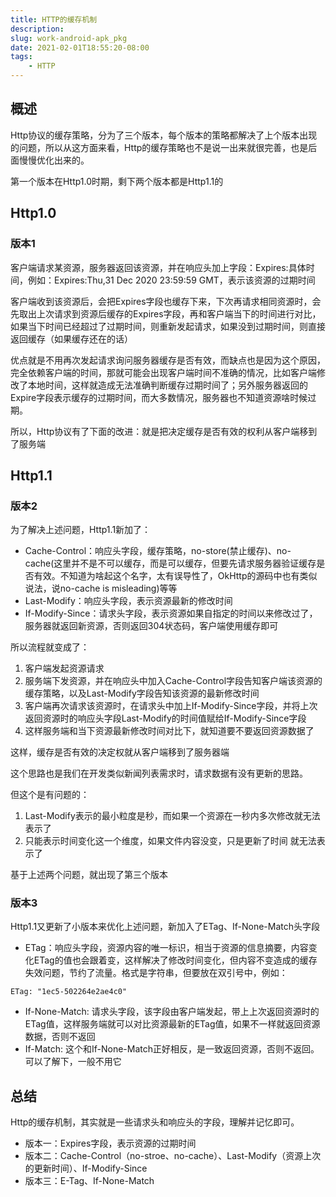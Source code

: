 ```yaml
---
title: HTTP的缓存机制
description: 
slug: work-android-apk_pkg
date: 2021-02-01T18:55:20-08:00
tags:
    - HTTP
---
```


## 概述

Http协议的缓存策略，分为了三个版本，每个版本的策略都解决了上个版本出现的问题，所以从这方面来看，Http的缓存策略也不是说一出来就很完善，也是后面慢慢优化出来的。

第一个版本在Http1.0时期，剩下两个版本都是Http1.1的

## Http1.0

### 版本1

客户端请求某资源，服务器返回该资源，并在响应头加上字段：Expires:具体时间，例如：Expires:Thu,31 Dec 2020 23:59:59 GMT，表示该资源的过期时间

客户端收到该资源后，会把Expires字段也缓存下来，下次再请求相同资源时，会先取出上次请求到资源后缓存的Expires字段，再和客户端当下的时间进行对比，如果当下时间已经超过了过期时间，则重新发起请求，如果没到过期时间，则直接返回缓存（如果缓存还在的话）

优点就是不用再次发起请求询问服务器缓存是否有效，而缺点也是因为这个原因，完全依赖客户端的时间，那就可能会出现客户端时间不准确的情况，比如客户端修改了本地时间，这样就造成无法准确判断缓存过期时间了；另外服务器返回的Expire字段表示缓存的过期时间，而大多数情况，服务器也不知道资源啥时候过期。

所以，Http协议有了下面的改进：就是把决定缓存是否有效的权利从客户端移到了服务端

## Http1.1

### 版本2

为了解决上述问题，Http1.1新加了：
- Cache-Control：响应头字段，缓存策略，no-store(禁止缓存)、no-cache(这里并不是不可以缓存，而是可以缓存，但要先请求服务器验证缓存是否有效。不知道为啥起这个名字，太有误导性了，OkHttp的源码中也有类似说法，说no-cache is misleading)等等
- Last-Modify：响应头字段，表示资源最新的修改时间
- If-Modify-Since：请求头字段，表示资源如果自指定的时间以来修改过了，服务器就返回新资源，否则返回304状态码，客户端使用缓存即可

所以流程就变成了：
1. 客户端发起资源请求
2. 服务端下发资源，并在响应头中加入Cache-Control字段告知客户端该资源的缓存策略，以及Last-Modify字段告知该资源的最新修改时间
3. 客户端再次请求该资源时，在请求头中加上If-Modify-Since字段，并将上次返回资源时的响应头字段Last-Modify的时间值赋给If-Modify-Since字段
4. 这样服务端和当下资源最新修改时间对比下，就知道要不要返回资源数据了

这样，缓存是否有效的决定权就从客户端移到了服务器端

这个思路也是我们在开发类似新闻列表需求时，请求数据有没有更新的思路。


但这个是有问题的：
1. Last-Modify表示的最小粒度是秒，而如果一个资源在一秒内多次修改就无法表示了
2. 只能表示时间变化这一个维度，如果文件内容没变，只是更新了时间 就无法表示了

基于上述两个问题，就出现了第三个版本

### 版本3

Http1.1又更新了小版本来优化上述问题，新加入了ETag、If-None-Match头字段

- ETag：响应头字段，资源内容的唯一标识，相当于资源的信息摘要，内容变化ETag的值也会跟着变，这样解决了修改时间变化，但内容不变造成的缓存失效问题，节约了流量。格式是字符串，但要放在双引号中，例如：
```
ETag: "1ec5-502264e2ae4c0"
```
- If-None-Match: 请求头字段，该字段由客户端发起，带上上次返回资源时的ETag值，这样服务端就可以对比资源最新的ETag值，如果不一样就返回资源数据，否则不返回
- If-Match: 这个和If-None-Match正好相反，是一致返回资源，否则不返回。可以了解下，一般不用它

## 总结

Http的缓存机制，其实就是一些请求头和响应头的字段，理解并记忆即可。

- 版本一：Expires字段，表示资源的过期时间
- 版本二：Cache-Control（no-stroe、no-cache）、Last-Modify（资源上次的更新时间）、If-Modify-Since
- 版本三：E-Tag、If-None-Match